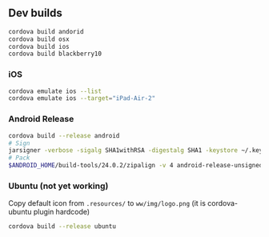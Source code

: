 
## Dev builds

```bash
cordova build andorid
cordova build osx 
cordova build ios
cordova build blackberry10
```

### iOS
```bash
cordova emulate ios --list
cordova emulate ios --target="iPad-Air-2"
```

### Android Release  

```bash
cordova build --release android
# Sign
jarsigner -verbose -sigalg SHA1withRSA -digestalg SHA1 -keystore ~/.key/my-release-key.keystore android-release-unsigned.apk alias_name
# Pack
$ANDROID_HOME/build-tools/24.0.2/zipalign -v 4 android-release-unsigned.apk android.apk
```

### Ubuntu (not yet working)
Copy default icon from `.resources/` to `ww/img/logo.png` (it is cordova-ubuntu plugin hardcode) 

```bash
cordova build --release ubuntu
```
